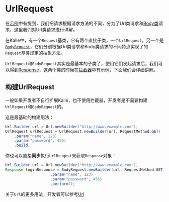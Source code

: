 # UrlRequest
在[示例](../sample)中有提到，我们把请求根据请求方法的不同，分为了Url类请求和[Body类](./body.md)请求，这里我们对Url类请求进行详解。

在Kalle中，有一个`Request`基类，它有两个直接子类，一个`UrlRequest`，另一个是[`BodyRequest`](./body.md)，它们分别根据Url类请求和Body类请求的不同特点实现了的`Request`基类规定的抽象方法。

`UrlRequest`和`BodyRequest`其实是最基本的子类了，使用它们发起请求后，我们可以得到[Response](../response)，这两个类的时候在[拦截器](../config/interceptor.md)中有示例，下面我们会详细讲解。

## 构建UrlRequest
一般如果开发者不自行扩展Kalle，也不使用拦截器，开发者是不需要构建`UrlRequest`和`BodyRequest`的。

这是最基础的构建用法：
```java
Url.Builder url = Url.newBuilder("http://www.example.com");
UrlRequest urlRequest = UrlRequest.newBuilder(url, RequestMethod.GET)
    .param("name", 123)
    .param("password", 456)
    .build;
```

你也可以直接**同步**执行`UrlReuqest`来获取`Response`对象：
```java
Url.Builder url = Url.newBuilder("http://www.example.com");
Response loginResponse = BodyRequest.newBuilder(url, RequestMethod.GET)
                    .param("name", 123)
                    .param("password", 456)
                    .perform();
```

关于`Url`的更多用法，开发者可以参考[Url](../url)